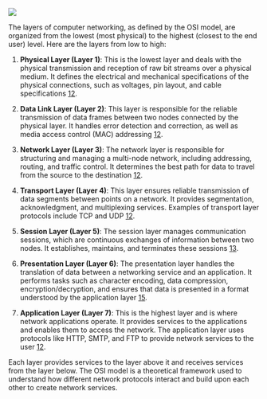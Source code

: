 ![](https://www.imperva.com/learn/wp-content/uploads/sites/13/2020/02/OSI-7-layers.jpg)

The layers of computer networking, as defined by the OSI model, are organized from the lowest (most physical) to the highest (closest to the end user) level. Here are the layers from low to high:

1. **Physical Layer (Layer 1)**: This is the lowest layer and deals with the physical transmission and reception of raw bit streams over a physical medium. It defines the electrical and mechanical specifications of the physical connections, such as voltages, pin layout, and cable specifications [1](https://en.wikipedia.org/wiki/OSI_model)[2](https://www.geeksforgeeks.org/open-systems-interconnection-model-osi/).

2. **Data Link Layer (Layer 2)**: This layer is responsible for the reliable transmission of data frames between two nodes connected by the physical layer. It handles error detection and correction, as well as media access control (MAC) addressing [1](https://en.wikipedia.org/wiki/OSI_model)[2](https://www.geeksforgeeks.org/open-systems-interconnection-model-osi/).

3. **Network Layer (Layer 3)**: The network layer is responsible for structuring and managing a multi-node network, including addressing, routing, and traffic control. It determines the best path for data to travel from the source to the destination [1](https://en.wikipedia.org/wiki/OSI_model)[2](https://www.geeksforgeeks.org/open-systems-interconnection-model-osi/).

4. **Transport Layer (Layer 4)**: This layer ensures reliable transmission of data segments between points on a network. It provides segmentation, acknowledgment, and multiplexing services. Examples of transport layer protocols include TCP and UDP [1](https://en.wikipedia.org/wiki/OSI_model)[2](https://www.geeksforgeeks.org/open-systems-interconnection-model-osi/).

5. **Session Layer (Layer 5)**: The session layer manages communication sessions, which are continuous exchanges of information between two nodes. It establishes, maintains, and terminates these sessions [1](https://en.wikipedia.org/wiki/OSI_model)[3](https://www.freecodecamp.org/news/osi-model-networking-layers-explained-in-plain-english/).

6. **Presentation Layer (Layer 6)**: The presentation layer handles the translation of data between a networking service and an application. It performs tasks such as character encoding, data compression, encryption/decryption, and ensures that data is presented in a format understood by the application layer [1](https://en.wikipedia.org/wiki/OSI_model)[5](https://www.howtogeek.com/devops/the-7-osi-networking-layers-explained/).

7. **Application Layer (Layer 7)**: This is the highest layer and is where network applications operate. It provides services to the applications and enables them to access the network. The application layer uses protocols like HTTP, SMTP, and FTP to provide network services to the user [1](https://en.wikipedia.org/wiki/OSI_model)[2](https://www.geeksforgeeks.org/open-systems-interconnection-model-osi/).

Each layer provides services to the layer above it and receives services from the layer below. The OSI model is a theoretical framework used to understand how different network protocols interact and build upon each other to create network services.